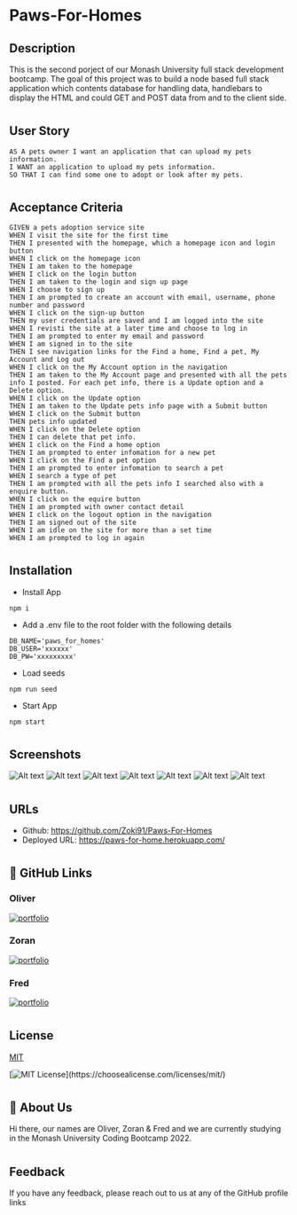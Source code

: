 # Paws-For-Homes

## Description
This is the second porject of our Monash University full stack development bootcamp. The goal of this project was to build a node based full stack application which contents database for handling data, handlebars to display the HTML and could GET and POST data from and to the client side.
#

## User Story
```
AS A pets owner I want an application that can upload my pets information.
I WANT an application to upload my pets information.
SO THAT I can find some one to adopt or look after my pets.
```
#
## Acceptance Criteria
```
GIVEN a pets adoption service site
WHEN I visit the site for the first time
THEN I presented with the homepage, which a homepage icon and login button
WHEN I click on the homepage icon
THEN I am taken to the homepage
WHEN I click on the login button
THEN I am taken to the login and sign up page
WHEN I choose to sign up
THEN I am prompted to create an account with email, username, phone number and password
WHEN I click on the sign-up button
THEN my user credentials are saved and I am logged into the site
WHEN I revisti the site at a later time and choose to log in
THEN I am prompted to enter my email and password
WHEN I am signed in to the site
THEN I see navigation links for the Find a home, Find a pet, My Account and Log out
WHEN I click on the My Account option in the navigation
THEN I am taken to the My Account page and presented with all the pets info I posted. For each pet info, there is a Update option and a Delete option.
WHEN I click on the Update option
THEN I am taken to the Update pets info page with a Submit button
WHEN I click on the Submit button
THEN pets info updated
WHEN I click on the Delete option
THEN I can delete that pet info.
WHEN I click on the Find a home option
THEN I am prompted to enter infomation for a new pet
WHEN I click on the Find a pet option
THEN I am prompted to enter infomation to search a pet
WHEN I search a type of pet
THEN I am prompted with all the pets info I searched also with a enquire button.
WHEN I click on the equire button
THEN I am prompted with owner contact detail
WHEN I click on the logout option in the navigation
THEN I am signed out of the site
WHEN I am idle on the site for more than a set time
WHEN I am prompted to log in again

```
#
## Installation
* Install App
```
npm i
```

* Add a .env file to the root folder with the following details
```
DB_NAME='paws_for_homes'
DB_USER='xxxxxx'
DB_PW='xxxxxxxxx'
```

* Load seeds
```
npm run seed
```

* Start App
```
npm start
```
#

## Screenshots
![Alt text](https://github.com/Zoki91/Paws-For-Homes/blob/master/public/img/paws-for-homes.herokuapp.com_%20(1).png)
![Alt text](https://github.com/Zoki91/Paws-For-Homes/blob/master/public/img/paws-for-homes.herokuapp.com_find%20(1).png)
![Alt text](https://github.com/Zoki91/Paws-For-Homes/blob/master/public/img/paws-for-homes.herokuapp.com_find%20(2).png)
![Alt text](https://github.com/Zoki91/Paws-For-Homes/blob/master/public/img/paws-for-homes.herokuapp.com_login%20(1).png)
![Alt text](https://github.com/Zoki91/Paws-For-Homes/blob/master/public/img/paws-for-homes.herokuapp.com_myaccount%20(1).png)
![Alt text](https://github.com/Zoki91/Paws-For-Homes/blob/master/public/img/paws-for-homes.herokuapp.com_myaccount%20(2).png)
![Alt text](https://github.com/Zoki91/Paws-For-Homes/blob/master/public/img/paws-for-homes.herokuapp.com_new%20(1).png)
#

## URLs
* Github: https://github.com/Zoki91/Paws-For-Homes  
* Deployed URL: https://paws-for-home.herokuapp.com/ 
#

## 🔗 GitHub Links
### Oliver 
[![portfolio](https://img.shields.io/badge/my_portfolio-000?style=for-the-badge&logo=ko-fi&logoColor=white)](https://github.com/OGray96/)

### Zoran 
[![portfolio](https://img.shields.io/badge/my_portfolio-000?style=for-the-badge&logo=ko-fi&logoColor=white)](https://github.com/Zoki91/)

### Fred 
[![portfolio](https://img.shields.io/badge/my_portfolio-000?style=for-the-badge&logo=ko-fi&logoColor=white)](https://github.com/Fredbian/)

#

## License

[MIT](https://choosealicense.com/licenses/mit/)

[![MIT License](https://img.shields.io/apm/l/atomic-design-ui.svg?)](https://choosealicense.com/licenses/mit/)

#

## 🚀 About Us
Hi there, our names are Oliver, Zoran & Fred and we are currently studying in the Monash University Coding Bootcamp 2022.

#

## Feedback

If you have any feedback, please reach out to us at any of the GitHub profile links
